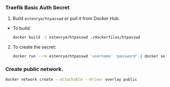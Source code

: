 ### Traefik Basic Auth Secret

1. Build `estenrye/htpasswd` or pull it from Docker Hub.

  - To build: 
  
    ```bash
    docker build -t estenrye/htpasswd ./dockerfiles/htpasswd
    ```

2. To create the secret:

   ```bash
   docker run --rm estenrye/htpasswd 'username' 'password' | docker secret create traefik_usersfile -
   ```

### Create public network.

```bash
docker network create --attachable --driver overlay public
```